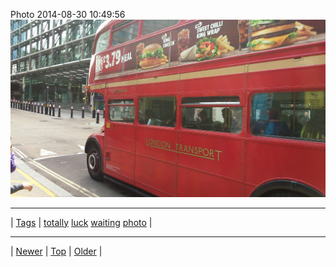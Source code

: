 <!--
title: Photo 2014-08-30 10
date: 2020-06-28T15:00:41.537Z
tags: totally, luck, waiting, photo
-->











Photo 2014-08-30 10:49:56
![](96161630877-0.jpg)

<!--BOTTOM-POST-NAVIGATION-->
---

| [Tags](tags.md) | [totally](tag-totally.md) [luck](tag-luck.md) [waiting](tag-waiting.md) [photo](tag-photo.md) |

---

| [Newer](96157400067.md) | [Top](index.md) | [Older](96193030772.md) |